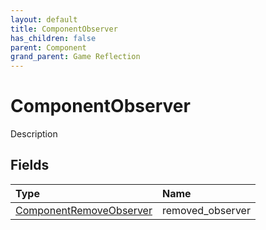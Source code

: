 ```yaml
---
layout: default
title: ComponentObserver
has_children: false
parent: Component
grand_parent: Game Reflection
---
```

# ComponentObserver
Description 

## Fields
| Type | Name |
|:-------------|:--------------|
| [ComponentRemoveObserver](/game-reflection/components/component_remove_observer.md) | removed_observer |
